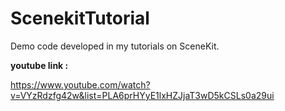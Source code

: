 # ScenekitTutorial

Demo code developed in my tutorials on SceneKit.


**youtube link :**

https://www.youtube.com/watch?v=VYzRdzfg42w&list=PLA6prHYyE1lxHZJjaT3wD5kCSLs0a29ui
